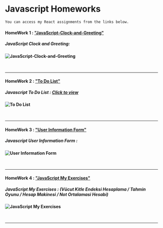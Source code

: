 # Javascript Homeworks

```
You can access my React assignments from the links below.
```

#### HomeWork 1 : ["JavaScript-Clock-and-Greeting"](https://github.com/alikartalonline/JavaScript-HomeWorks/tree/main/HomeWork1)

##### <b> JavaScript Clock and Greeting:

![JavaScript-Clock-and-Greeting](https://media.giphy.com/media/31m7IWRt9nVL6Z1Gqc/giphy.gif)

<br>
<hr>

#### HomeWork 2 : ["To Do List"](https://github.com/alikartalonline/JavaScript-HomeWorks/tree/main/HomeWork2)

##### <b> Javascript To Do List :  [Click to view](https://todolist-alikartalonline.netlify.app/)

![To Do List](https://i.hizliresim.com/rroowkn.gif)

<br>
<hr>
  
#### HomeWork 3 : ["User Information Form"](https://github.com/alikartalonline/JavaScript-HomeWorks/tree/main/HomeWork3)

##### <b> Javascript User Information Form  :  

![User Information Form](https://i.hizliresim.com/tqdueuc.gif)

<br>
<hr>
  
#### HomeWork 4 : ["JavaScript My Exercises"](https://github.com/alikartalonline/JavaScript-HomeWorks/tree/main/HomeWork3)

##### <b> JavaScript My Exercises :  (Vücut Kitle Endeksi Hesaplama / Tahmin Oyunu / Hesap Makinesi / Not Ortalamasi Hesabi)

![JavaScript My Exercises](https://i.hizliresim.com/l96r8fv.png)

<br>
<hr>
